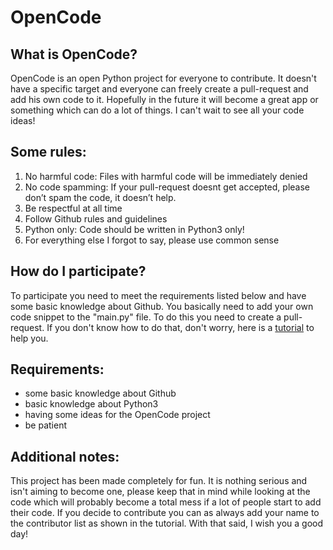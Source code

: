 # OpenCode

## What is OpenCode?
OpenCode is an open Python project for everyone to contribute. It doesn't have a specific target and everyone can freely create a pull-request and add his own code to it. Hopefully in the future it will become a great app or something which can do a lot of things. I can't wait to see all your code ideas!

## Some rules:
1. No harmful code: Files with harmful code will be immediately denied
2. No code spamming: If your pull-request doesnt get accepted, please don’t spam the code, it doesn’t help.
3. Be respectful at all time
4. Follow Github rules and guidelines
5. Python only: Code should be written in Python3 only!
6. For everything else I forgot to say, please use common sense

## How do I participate?
To participate you need to meet the requirements listed below and have some basic knowledge about Github. You basically need to add your own code snippet to the "main.py" file. To do this you need to create a pull-request. If you don't know how to do that, don't worry, here is a [tutorial](https://medium.com/javascript-in-plain-english/how-to-contribute-to-a-github-repository-project-78f777623f18) to help you.

## Requirements:
- some basic knowledge about Github
- basic knowledge about Python3
- having some ideas for the OpenCode project
- be patient

## Additional notes:
This project has been made completely for fun. It is nothing serious and isn't aiming to become one, please keep that in mind while looking at the code which will probably become a total mess if a lot of people start to add their code. If you decide to contribute you can as always add your name to the contributor list as shown in the tutorial. 
With that said, I wish you a good day!
